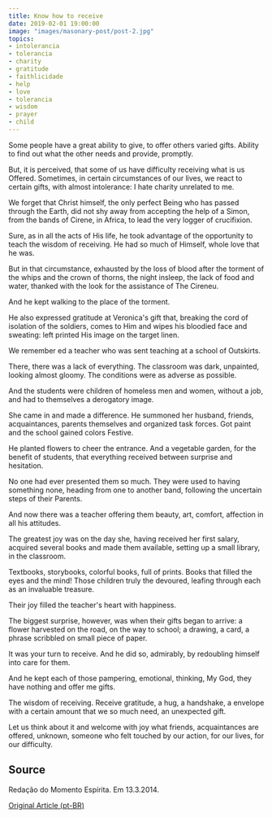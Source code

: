 ```yaml
---
title: Know how to receive
date: 2019-02-01 19:00:00
image: "images/masonary-post/post-2.jpg"
topics: 
- intolerancia
- tolerancia
- charity
- gratitude
- faithlicidade
- help
- love
- tolerancia
- wisdom
- prayer
- child
---
```



Some people have a great ability to give, to offer others
varied gifts. Ability to find out what the other needs and
provide, promptly.

But, it is perceived, that some of us have difficulty receiving what is us
Offered. Sometimes, in certain circumstances of our lives, we react to
certain gifts, with almost intolerance: I hate charity unrelated to me.

We forget that Christ himself, the only perfect Being who has passed through the
Earth, did not shy away from accepting the help of a Simon, from the bands of Cirene,
in Africa, to lead the very logger of crucifixion.

Sure, as in all the acts of His life, he took advantage of the opportunity to
teach the wisdom of receiving. He had so much of Himself, whole love that he was.

But in that circumstance, exhausted by the loss of blood after the torment of the
whips and the crown of thorns, the night insleep, the lack of food and
water, thanked with the look for the assistance of The Cireneu.

And he kept walking to the place of the torment.

He also expressed gratitude at Veronica's gift that, breaking the cord
of isolation of the soldiers, comes to Him and wipes his bloodied face and
sweating: left printed His image on the target linen.

We remember ed a teacher who was sent teaching at a school of
Outskirts.

There, there was a lack of everything. The classroom was dark, unpainted, looking
almost gloomy. The conditions were as adverse as possible.

And the students were children of homeless men and women, without a job, and had to
themselves a derogatory image.

She came in and made a difference. He summoned her husband, friends, acquaintances,
parents themselves and organized task forces. Got paint and the school gained colors
Festive.

He planted flowers to cheer the entrance. And a vegetable garden, for the benefit of students,
that everything received between surprise and hesitation.

No one had ever presented them so much. They were used to having something
none, heading from one to another band, following the uncertain steps of their
Parents.

And now there was a teacher offering them beauty, art, comfort,
affection in all his attitudes.

The greatest joy was on the day she, having received her first salary,
acquired several books and made them available, setting up a small library, in the
classroom.

Textbooks, storybooks, colorful books, full of prints.
Books that filled the eyes and the mind! Those children truly the
devoured, leafing through each as an invaluable treasure.

Their joy filled the teacher's heart with happiness.

The biggest surprise, however, was when their gifts began to arrive:
a flower harvested on the road, on the way to school; a drawing, a card, a
phrase scribbled on small piece of paper.

It was your turn to receive. And he did so, admirably, by redoubling himself into
care for them.

And he kept each of those pampering, emotional, thinking, My God, they have nothing
and offer me gifts.

The wisdom of receiving. Receive gratitude, a hug, a handshake, a
envelope with a certain amount that we so much need, an unexpected gift.

Let us think about it and welcome with joy what friends, acquaintances are offered,
unknown, someone who felt touched by our action, for our lives,
for our difficulty.



## Source
Redação do Momento Espírita.
Em 13.3.2014.

[Original Article (pt-BR)](http://www.momento.com.br/pt/ler_texto.php?id=4068)
